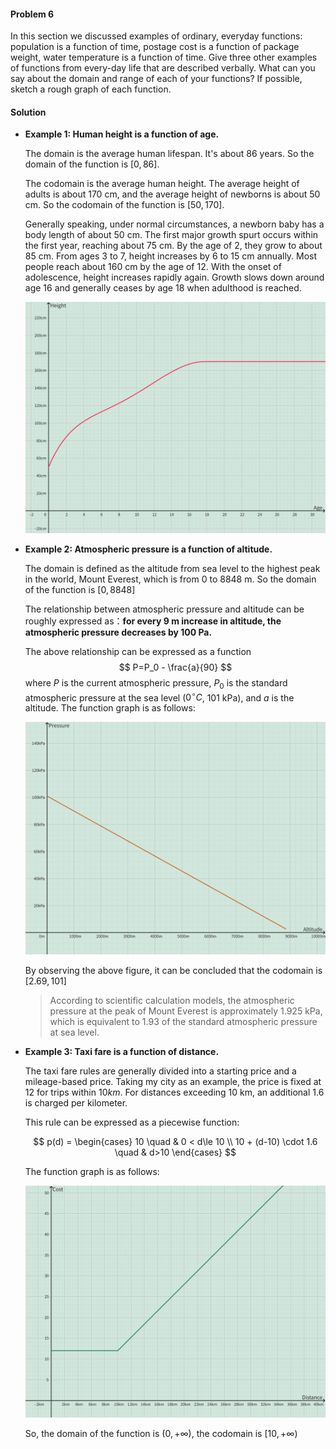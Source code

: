 <div class="alert alert-warning" role="alert">
<h4 class="alert-heading">Problem 6</h4>

In this section we discussed examples of ordinary, everyday functions: population is a function of time, postage cost is a function of package weight, water temperature is a function of time. Give three other examples of functions from every-day life that are described verbally. What can you say about the domain and range of each of your functions? If possible, sketch a rough graph of each function.

</div>

<div class="alert alert-success" role="alert">
<h4 class="alert-heading">Solution</h4>

- **Example 1: Human height is a function of age.**

  The domain is the average human lifespan. It's about 86 years. So the domain of the function is $[0, 86]$.

  The codomain is the average human height. The average height of adults is about $170$ cm, and the average height of newborns is about $50$ cm. So the codomain of the function is $[50, 170]$.

  Generally speaking, under normal circumstances, a newborn baby has a body length of about $50$ cm. The first major growth spurt occurs within the first year, reaching about $75$ cm. By the age of 2, they grow to about $85$ cm. From ages 3 to 7, height increases by $6$ to $15$ cm annually. Most people reach about 160 cm by the age of 12. With the onset of adolescence, height increases rapidly again. Growth slows down around age 16 and generally ceases by age 18 when adulthood is reached.

  ![](_media/graph1.png)

- **Example 2: Atmospheric pressure is a function of altitude.**

  The domain is defined as the altitude from sea level to the highest peak in the world, Mount Everest, which is from $0$ to $8848$ m. So the domain of the function is $[0, 8848]$

  The relationship between atmospheric pressure and altitude can be roughly expressed as：**for every $9$ m increase in altitude, the atmospheric pressure decreases by $100$ Pa.**

  The above relationship can be expressed as a function
  $$
  P=P_0 - \frac{a}{90}
  $$
  where $P$ is the current atmospheric pressure, $P_0$ is the standard atmospheric pressure at the sea level ($0 ^\circ C$, $101$ kPa), and $a$ is the altitude. The function graph is as follows:

  ![](_media/graph2.png)

  By observing the above figure, it can be concluded that the codomain is $[2.69, 101]$

  > According to scientific calculation models, the atmospheric pressure at the peak of Mount Everest is approximately $1.925$ kPa, which is equivalent to $1.93%$ of the standard atmospheric pressure at sea level.


- **Example 3: Taxi fare is a function of distance.**

  The taxi fare rules are generally divided into a starting price and a mileage-based price. Taking my city as an example, the price is fixed at $12$ for trips within $10km$. For distances exceeding $10$ km, an additional $1.6$ is charged per kilometer.

  This rule can be expressed as a piecewise function:

  $$
  p(d) = \begin{cases}
      10 \quad & 0 < d\le 10 \\
      10 + (d-10) \cdot 1.6 \quad & d>10
    \end{cases}
  $$

  The function graph is as follows:

  ![](_media/graph3.png)

  So, the domain of the function is $(0, +\infty)$, the codomain is $[10, +\infty)$

</div>
